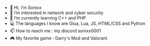 - 👋 Hi, I’m Sonixx
- 👀 I’m interested in network and cyber security 
- 🌱 I’m currently learning C++ and PHP
- 💻 The languages I know are Glua, Lua, JS, HTML/CSS and Python 
- 📫 How to reach me : my discord sonixx0001
- 🎮 My favorite game : Garry's Mod and Valorant


